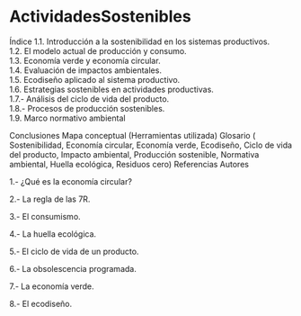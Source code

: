 # ActividadesSostenibles

Índice
1.1. Introducción a la sostenibilidad en los sistemas productivos.  
1.2. El modelo actual de producción y consumo.  
1.3. Economía verde y economía circular.  
1.4. Evaluación de impactos ambientales.  
1.5. Ecodiseño aplicado al sistema productivo.  
1.6. Estrategias sostenibles en actividades productivas.  
1.7.- Análisis del ciclo de vida del producto.  
1.8.- Procesos de producción sostenibles.  
1.9. Marco normativo ambiental  

Conclusiones
Mapa conceptual (Herramientas utilizada)
Glosario ( Sostenibilidad, Economía circular, Economía verde, Ecodiseño, Ciclo de vida del producto, Impacto ambiental, Producción sostenible, Normativa  ambiental, Huella ecológica, Residuos cero)
Referencias
Autores

1.- ¿Qué es la economía circular?

2.- La regla de las 7R.

3.- El consumismo.

4.- La huella ecológica.

5.- El ciclo de vida de un producto.

6.- La obsolescencia programada.

7.- La economía verde.

8.- El ecodiseño.
